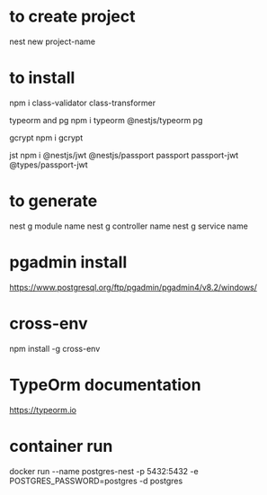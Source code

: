 # to create project

nest new project-name

# to install

  npm i class-validator class-transformer

typeorm and pg
  npm i typeorm @nestjs/typeorm pg

gcrypt
  npm i gcrypt

jst
  npm i @nestjs/jwt @nestjs/passport passport passport-jwt @types/passport-jwt

# to generate

nest g module name
nest g controller name
nest g service name

# pgadmin install

https://www.postgresql.org/ftp/pgadmin/pgadmin4/v8.2/windows/

# cross-env

npm install -g cross-env

# TypeOrm documentation

https://typeorm.io

# container run

docker run --name postgres-nest -p 5432:5432 -e POSTGRES_PASSWORD=postgres -d postgres